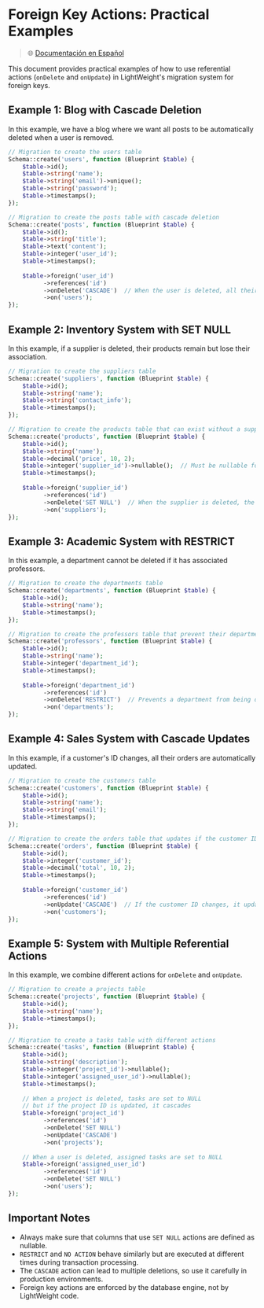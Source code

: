 # Foreign Key Actions: Practical Examples

> 🌐 [Documentación en Español](../es/foreign-key-actions-examples.md)

This document provides practical examples of how to use referential actions (`onDelete` and `onUpdate`) in LightWeight's migration system for foreign keys.

## Example 1: Blog with Cascade Deletion

In this example, we have a blog where we want all posts to be automatically deleted when a user is removed.

```php
// Migration to create the users table
Schema::create('users', function (Blueprint $table) {
    $table->id();
    $table->string('name');
    $table->string('email')->unique();
    $table->string('password');
    $table->timestamps();
});

// Migration to create the posts table with cascade deletion
Schema::create('posts', function (Blueprint $table) {
    $table->id();
    $table->string('title');
    $table->text('content');
    $table->integer('user_id');
    $table->timestamps();
    
    $table->foreign('user_id')
          ->references('id')
          ->onDelete('CASCADE')  // When the user is deleted, all their posts are deleted
          ->on('users');
});
```

## Example 2: Inventory System with SET NULL

In this example, if a supplier is deleted, their products remain but lose their association.

```php
// Migration to create the suppliers table
Schema::create('suppliers', function (Blueprint $table) {
    $table->id();
    $table->string('name');
    $table->string('contact_info');
    $table->timestamps();
});

// Migration to create the products table that can exist without a supplier
Schema::create('products', function (Blueprint $table) {
    $table->id();
    $table->string('name');
    $table->decimal('price', 10, 2);
    $table->integer('supplier_id')->nullable();  // Must be nullable for SET NULL
    $table->timestamps();
    
    $table->foreign('supplier_id')
          ->references('id')
          ->onDelete('SET NULL')  // When the supplier is deleted, the product loses its association
          ->on('suppliers');
});
```

## Example 3: Academic System with RESTRICT

In this example, a department cannot be deleted if it has associated professors.

```php
// Migration to create the departments table
Schema::create('departments', function (Blueprint $table) {
    $table->id();
    $table->string('name');
    $table->timestamps();
});

// Migration to create the professors table that prevent their department from being deleted
Schema::create('professors', function (Blueprint $table) {
    $table->id();
    $table->string('name');
    $table->integer('department_id');
    $table->timestamps();
    
    $table->foreign('department_id')
          ->references('id')
          ->onDelete('RESTRICT')  // Prevents a department from being deleted if it has professors
          ->on('departments');
});
```

## Example 4: Sales System with Cascade Updates

In this example, if a customer's ID changes, all their orders are automatically updated.

```php
// Migration to create the customers table
Schema::create('customers', function (Blueprint $table) {
    $table->id();
    $table->string('name');
    $table->string('email');
    $table->timestamps();
});

// Migration to create the orders table that updates if the customer ID changes
Schema::create('orders', function (Blueprint $table) {
    $table->id();
    $table->integer('customer_id');
    $table->decimal('total', 10, 2);
    $table->timestamps();
    
    $table->foreign('customer_id')
          ->references('id')
          ->onUpdate('CASCADE')  // If the customer ID changes, it updates in the orders
          ->on('customers');
});
```

## Example 5: System with Multiple Referential Actions

In this example, we combine different actions for `onDelete` and `onUpdate`.

```php
// Migration to create a projects table
Schema::create('projects', function (Blueprint $table) {
    $table->id();
    $table->string('name');
    $table->timestamps();
});

// Migration to create a tasks table with different actions
Schema::create('tasks', function (Blueprint $table) {
    $table->id();
    $table->string('description');
    $table->integer('project_id')->nullable();
    $table->integer('assigned_user_id')->nullable();
    $table->timestamps();
    
    // When a project is deleted, tasks are set to NULL
    // but if the project ID is updated, it cascades
    $table->foreign('project_id')
          ->references('id')
          ->onDelete('SET NULL')
          ->onUpdate('CASCADE')
          ->on('projects');
    
    // When a user is deleted, assigned tasks are set to NULL
    $table->foreign('assigned_user_id')
          ->references('id')
          ->onDelete('SET NULL')
          ->on('users');
});
```

## Important Notes

- Always make sure that columns that use `SET NULL` actions are defined as nullable.
- `RESTRICT` and `NO ACTION` behave similarly but are executed at different times during transaction processing.
- The `CASCADE` action can lead to multiple deletions, so use it carefully in production environments.
- Foreign key actions are enforced by the database engine, not by LightWeight code.
